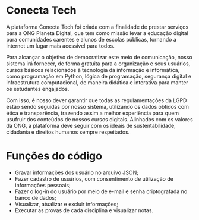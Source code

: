 # Conecta Tech

A plataforma Conecta Tech foi criada com a finalidade de prestar serviços para a ONG Planeta Digital, que tem como missão levar a educação digital para comunidades carentes e alunos de escolas públicas, tornando a internet um lugar mais acessível para todos.

Para alcançar o objetivo de democratizar este meio de comunicação, nosso sistema irá fornecer, de forma gratuita para a organização e seus usuários, cursos básicos relacionados à tecnologia da informação e informática, como programação em Python, lógica de programação, segurança digital e infraestrutura computacional, de maneira didática e interativa para manter os estudantes engajados.

Com isso, é nosso dever garantir que todas as regulamentações da LGPD estão sendo seguidas por nosso sistema, utilizando os dados obtidos com ética e transparência, trazendo assim a melhor experiência para quem usufruir dos conteúdos de nossos cursos digitais. Alinhados com os valores da ONG, a plataforma deve seguir com os ideais de sustentabilidade, cidadania e direitos humanos sempre respeitados.

# Funções do código
- Gravar informações dos usuário no arquivo JSON;
- Fazer cadastro de usuários, com consentimento de utilização de informações pessoais;
- Fazer o log-in do usuário por meio de e-mail e senha criptografada no banco de dados;
- Visualizar, atualizar e excluir informações;
- Executar as provas de cada disciplina e visualizar notas.
